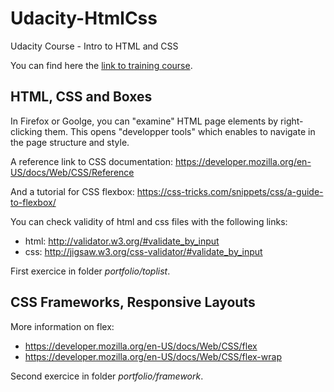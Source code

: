 # Udacity-HtmlCss

Udacity Course - Intro to HTML and CSS

You can find here the [link to training course](https://www.udacity.com/course/intro-to-html-and-css--ud304).

## HTML, CSS and Boxes

In Firefox or Goolge, you can "examine" HTML page elements by right-clicking them.
This opens "developper tools" which enables to navigate in the page structure and style.

A reference link to CSS documentation: https://developer.mozilla.org/en-US/docs/Web/CSS/Reference

And a tutorial for CSS flexbox: https://css-tricks.com/snippets/css/a-guide-to-flexbox/

You can check validity of html and css files with the following links:

- html: http://validator.w3.org/#validate_by_input
- css: http://jigsaw.w3.org/css-validator/#validate_by_input

First exercice in folder *portfolio/toplist*.

## CSS Frameworks, Responsive Layouts

More information on flex:

- https://developer.mozilla.org/en-US/docs/Web/CSS/flex
- https://developer.mozilla.org/en-US/docs/Web/CSS/flex-wrap

Second exercice in folder *portfolio/framework*.



